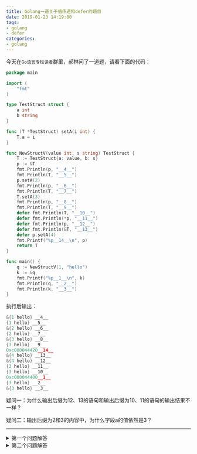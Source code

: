 ```yaml
---
title: Golang一道关于值传递和defer的题目
date: 2019-01-23 14:19:00
tags: 
- golang
- defer
categories:
- golang
---
```


今天在`Go语言专栏读者`群里，郝林问了一道题，请看下面的代码：

```go
package main

import (
	"fmt"
)

type TestStruct struct {
	a int
	b string
}

func (T *TestStruct) setA(i int) {
	T.a = i
}

func NewStructV(value int, s string) TestStruct {
	T := TestStruct{a: value, b: s}
	p := &T
	fmt.Println(p, "__4__")
	fmt.Println(T, "__5__")
	p.setA(2)
	fmt.Println(p, "__6__")
	fmt.Println(T, "__7__")
	T.setA(3)
	fmt.Println(p, "__8__")
	fmt.Println(T, "__9__")
	defer fmt.Println(T, "__10__")
	defer fmt.Println(*p, "__11__")
	defer fmt.Println(p, "__12__")
	defer fmt.Println(&T, "__13__")
	defer p.setA(4)
	fmt.Printf("%p__14__\n", p)
	return T
}

func main() {
	q := NewStructV(1, "hello")
	k := &q
	fmt.Printf("%p__1__\n", k)
	fmt.Println(q, "__2__")
	fmt.Println(k, "__3__")
}
```

执行后输出：

```go
&{1 hello} __4__
{1 hello} __5__
&{2 hello} __6__
{2 hello} __7__
&{3 hello} __8__
{3 hello} __9__
0xc000044420__14__
&{4 hello} __13__
&{4 hello} __12__
{3 hello} __11__
{3 hello} __10__
0xc000044400__1__
{3 hello} __2__
&{3 hello} __3__
```

疑问一：为什么输出后缀为12、13的语句和输出后缀为10、11的语句的输出结果不一样？

疑问二：输出后缀为2和3的内容中，为什么字段a的值依然是3？



---



<details>
    <summary>第一个问题解答</summary>
    因为 fmt.Println 在这里实为 defer 函数，defer 函数的参数在 defer 语句执行时会先被求值。注意 defer 语句执行的时机并不是函数即将结束的时候，而是 Go 编译器读到这条语句的时候。然而，defer 函数会在函数即将结束时执行。这时，当初对 T 和 *p 的求值结果（实际上都是 T）已经被复制并另行保存在专用的栈里了。所以你后边再通过 p 改变其中的字段值已经不会对它们产生任何影响了（它们与 T 已经完全是两个值了）。
</details>

<details>
    <summary>第二个问题解答</summary>
    这也是值拷贝的问题，return语句被执行的时候，结果值会被复制和另存。如果函数返回的是普通的值的话，后边执行的defer函数再对原值进行改动就不关结果值的事了。它们已经是两个值了。
</details>

